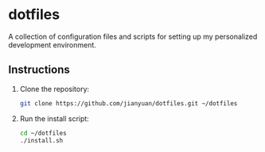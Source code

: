 # dotfiles

A collection of configuration files and scripts for setting up my personalized development environment.

## Instructions

1. Clone the repository:
   ```sh
   git clone https://github.com/jianyuan/dotfiles.git ~/dotfiles
   ```

2. Run the install script:
   ```sh
   cd ~/dotfiles
   ./install.sh
   ```
